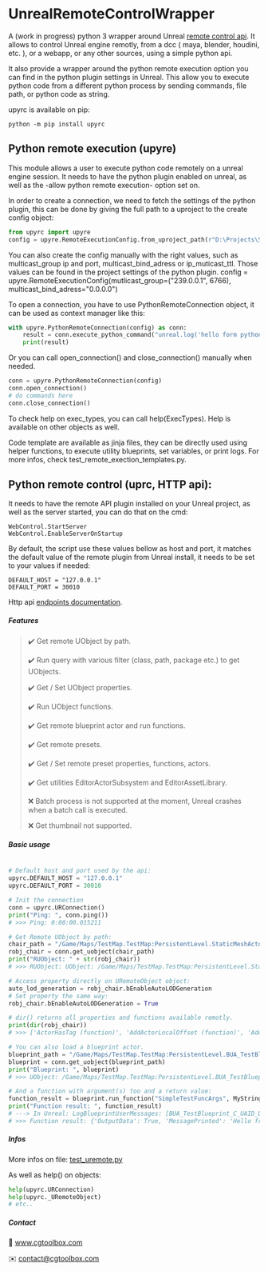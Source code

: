 
# UnrealRemoteControlWrapper

A (work in progress) python 3 wrapper around Unreal [remote control api](https://docs.unrealengine.com/4.27/en-US/ProductionPipelines/ScriptingAndAutomation/WebControl/QuickStart/). It allows to control Unreal engine remotly, from a dcc ( maya, blender, houdini, etc. ), or a webapp, or any other sources, using a simple python api.

It also provide a wrapper around the python remote execution option you can find in the python plugin settings in Unreal.
This allow you to execute python code from a different python process by sending commands, file path, or python code as string.

upyrc is available on pip:
```
python -m pip install upyrc
```

## Python remote execution (upyre)

This module allows a user to execute python code remotely on a unreal engine session.
It needs to have the python plugin enabled on unreal, as well as the -allow python remote execution- option set on.

In order to create a connection, we need to fetch the settings of the python plugin, this can be done by giving the full path to a uproject to the create config object:

```python
from upyrc import upyre
config = upyre.RemoteExecutionConfig.from_uproject_path(r"D:\Projects\SandBox53\SandBox53.uproject")
```

You can also create the config manually with the right values, such as multicast_group ip and port, multicast_bind_adress or ip_muticast_ttl.
Those values can be found in the project settings of the python plugin.
config = upyre.RemoteExecutionConfig(mutlicast_group=("239.0.0.1", 6766), multicast_bind_adress="0.0.0.0")

To open a connection, you have to use PythonRemoteConnection object, it can be used as context manager like this:

```python
with upyre.PythonRemoteConnection(config) as conn:
    result = conn.execute_python_command("unreal.log('hello form python !')", exec_type=upyre.ExecTypes.EXECUTE_FILE, raise_exc=True)
    print(result)
```

Or you can call open_connection() and close_connection() manually when needed.

```python
conn = upyre.PythonRemoteConnection(config) 
conn.open_connection()
# do commands here
conn.close_connection()
```
To check help on exec_types, you can call help(ExecTypes). Help is available on other objects as well.

Code template are available as jinja files, they can be directly used using helper functions, to execute utility blueprints, set variables, or print logs. For more infos, check test_remote_exection_templates.py.

## Python remote control (uprc, HTTP api):

It needs to have the remote API plugin installed on your Unreal project, as well as the server started, you can do that on the cmd: 

```
WebControl.StartServer
WebControl.EnableServerOnStartup
```
By default, the script use these values bellow as host and port, it matches the default value of the remote plugin from Unreal install, it needs to be set to your values if needed:

```
DEFAULT_HOST = "127.0.0.1"
DEFAULT_PORT = 30010
```

Http api [endpoints documentation](https://docs.unrealengine.com/4.27/en-US/ProductionPipelines/ScriptingAndAutomation/WebControl/Endpoints/).

##### Features

> ✔️ Get remote UObject by path.
>
> ✔️ Run query with various filter (class, path, package etc.) to get UObjects.
>
> ✔️ Get / Set UObject properties.
>
> ✔️ Run UObject functions.
>
> ✔️ Get remote blueprint actor and run functions.
>
> ✔️ Get remote presets.
>
> ✔️ Get / Set remote preset properties, functions, actors.
>
> ✔️ Get utilities EditorActorSubsystem and EditorAssetLibrary.
>
> ❌ Batch process is not supported at the moment, Unreal crashes when a batch call is executed.
>
> ❌ Get thumbnail not supported.

##### Basic usage

```python

# Default host and port used by the api:
upyrc.DEFAULT_HOST = "127.0.0.1"
upyrc.DEFAULT_PORT = 30010

# Init the connection
conn = upyrc.URConnection()
print("Ping: ", conn.ping())
# >>> Ping: 0:00:00.015211

# Get Remote UObject by path:
chair_path = "/Game/Maps/TestMap.TestMap:PersistentLevel.StaticMeshActor_2"
robj_chair = conn.get_uobject(chair_path)
print("RUObject: " + str(robj_chair))
# >>> RUObject: UObject: /Game/Maps/TestMap.TestMap:PersistentLevel.StaticMeshActor_2, of Class /Script/Engine.StaticMeshActor

# Access property directly on URemoteObject object:
auto_lod_generation = robj_chair.bEnableAutoLODGeneration
# Set property the same way:
robj_chair.bEnableAutoLODGeneration = True

# dir() returns all properties and functions available remotly.
print(dir(robj_chair))
# >>> ['ActorHasTag (function)', 'AddActorLocalOffset (function)', 'AddActorLocalRotation (function)', 'AddActorLocalTransform (function)',  ... 'bRelevantForLevelBounds (property)', 'bRelevantForNetworkReplays (property)', 'bStaticMeshReplicateMovement (property)']

# You can also load a blueprint actor.
blueprint_path = "/Game/Maps/TestMap.TestMap:PersistentLevel.BUA_TestBlueprint_C_1"
blueprint = conn.get_uobject(blueprint_path)
print("Blueprint: ", blueprint)
# >>> UObject: /Game/Maps/TestMap.TestMap:PersistentLevel.BUA_TestBlueprint_C_1, of Class /Game/Blueprints/BUA_TestBlueprint.BUA_TestBlueprint_C

# And a function with argument(s) too and a return value:
function_result = blueprint.run_function("SimpleTestFuncArgs", MyString="Hello from python !")
print("Function result: ", function_result)
# ---> In Unreal: LogBlueprintUserMessages: [BUA_TestBlueprint_C_UAID_D89EF37396CEAA5E01_2120751343] Hello from python !
# >>> Function result: {'OutputData': True, 'MessagePrinted': 'Hello from python !'}

```

##### Infos

More infos on file: [test_uremote.py](test_uremote.py)

As well as help() on objects:
```python
help(upyrc.URConnection)
help(upyrc._URemoteObject)
# etc..
```
##### Contact

🔗 www.cgtoolbox.com

✉️ contact@cgtoolbox.com
